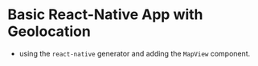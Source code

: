 # Basic React-Native App with Geolocation

- using the `react-native` generator and adding the `MapView` component.
